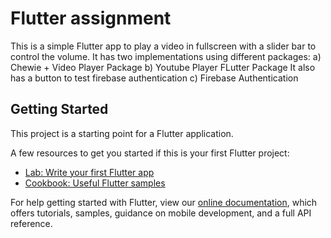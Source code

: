 # Flutter assignment
This is a simple Flutter app to play a video in fullscreen with a slider bar to control the volume.
It has two implementations using different packages:
a) Chewie + Video Player Package
b) Youtube Player FLutter Package
It also has a button to test firebase authentication
c) Firebase Authentication



## Getting Started

This project is a starting point for a Flutter application.

A few resources to get you started if this is your first Flutter project:

- [Lab: Write your first Flutter app](https://flutter.dev/docs/get-started/codelab)
- [Cookbook: Useful Flutter samples](https://flutter.dev/docs/cookbook)

For help getting started with Flutter, view our
[online documentation](https://flutter.dev/docs), which offers tutorials,
samples, guidance on mobile development, and a full API reference.
